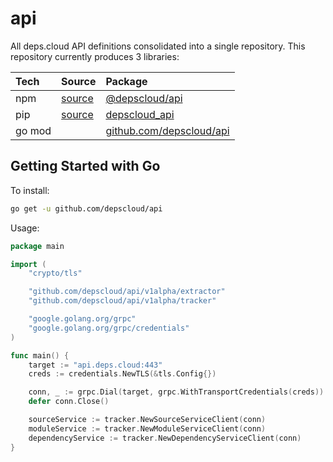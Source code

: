 # api

All deps.cloud API definitions consolidated into a single repository.
This repository currently produces 3 libraries:

| Tech   | Source                                  | Package                                                        |
|:-------|:----------------------------------------|:---------------------------------------------------------------|
| npm    | [source](packages/depscloud-api-nodejs) | [@depscloud/api](https://www.npmjs.com/package/@depscloud/api) |
| pip    | [source](packages/depscloud-api-python) | [depscloud_api](https://pypi.org/project/depscloud_api/)       |
| go mod |                                         | [github.com/depscloud/api](https://github.com/depscloud/api)   |

## Getting Started with Go

To install:

```bash
go get -u github.com/depscloud/api
```

Usage:

```go
package main

import (
    "crypto/tls"

    "github.com/depscloud/api/v1alpha/extractor"
    "github.com/depscloud/api/v1alpha/tracker"

    "google.golang.org/grpc"
    "google.golang.org/grpc/credentials"
)

func main() {
    target := "api.deps.cloud:443"
    creds := credentials.NewTLS(&tls.Config{})

    conn, _ := grpc.Dial(target, grpc.WithTransportCredentials(creds))
    defer conn.Close()

    sourceService := tracker.NewSourceServiceClient(conn)
    moduleService := tracker.NewModuleServiceClient(conn)
    dependencyService := tracker.NewDependencyServiceClient(conn)
}
```
